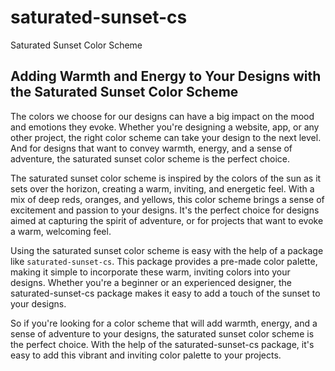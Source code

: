 # saturated-sunset-cs
Saturated Sunset Color Scheme


## Adding Warmth and Energy to Your Designs with the Saturated Sunset Color Scheme

The colors we choose for our designs can have a big impact on the mood and emotions they evoke. Whether you're designing a website, app, or any other project, the right color scheme can take your design to the next level. And for designs that want to convey warmth, energy, and a sense of adventure, the saturated sunset color scheme is the perfect choice.

The saturated sunset color scheme is inspired by the colors of the sun as it sets over the horizon, creating a warm, inviting, and energetic feel. With a mix of deep reds, oranges, and yellows, this color scheme brings a sense of excitement and passion to your designs. It's the perfect choice for designs aimed at capturing the spirit of adventure, or for projects that want to evoke a warm, welcoming feel.

Using the saturated sunset color scheme is easy with the help of a package like `saturated-sunset-cs`. This package provides a pre-made color palette, making it simple to incorporate these warm, inviting colors into your designs. Whether you're a beginner or an experienced designer, the saturated-sunset-cs package makes it easy to add a touch of the sunset to your designs.

So if you're looking for a color scheme that will add warmth, energy, and a sense of adventure to your designs, the saturated sunset color scheme is the perfect choice. With the help of the saturated-sunset-cs package, it's easy to add this vibrant and inviting color palette to your projects.
